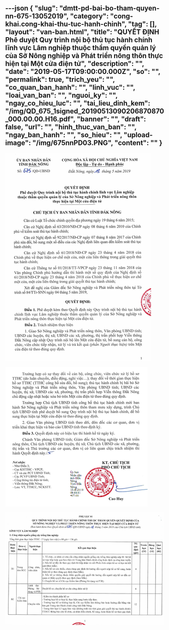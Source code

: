 ---json
{
    "slug": "dmtt-pd-bai-bo-tham-quyen-nn-675-13052019",
    "category": "cong-khai.cong-khai-thu-tuc-hanh-chinh",
    "tag": [],
    "layout": "van-ban.html",
    "title": "QUYẾT ĐỊNH Phê duyệt Quy trình nội bộ thủ tục hành chính lĩnh vực Lâm nghiệp  thuộc thẩm quyền quản lý của Sở Nông nghiệp và Phát triển nông thôn thực hiện tại Một cửa điện tử",
    "description": "",
    "date": "2019-05-17T09:00:00.000Z",
    "so": "",
    "permalink": true,
    "trich_yeu": "",
    "co_quan_ban_hanh": "",
    "linh_vuc": "",
    "loai_van_ban": "",
    "nguoi_ky": "",
    "ngay_co_hieu_luc": "",
    "tai_lieu_dinh_kem": "/img/QD_675_1signed_20190513090206870870_000.00.00.H16.pdf",
    "banner": "",
    "draft": false,
    "url": "",
    "hinh_thuc_van_ban": "",
    "ngay_ban_hanh": "",
    "so_hieu": "",
    "upload-image": "/img/675nnPD03.PNG",
    "__content__": ""
}
---
<p><img alt="" src="/img/675nnPD01.PNG" /></p>

<p><img alt="" src="/img/675nnPD02.PNG" /></p>

<p><img alt="" src="/img/675nnPD03.PNG" /></p>
